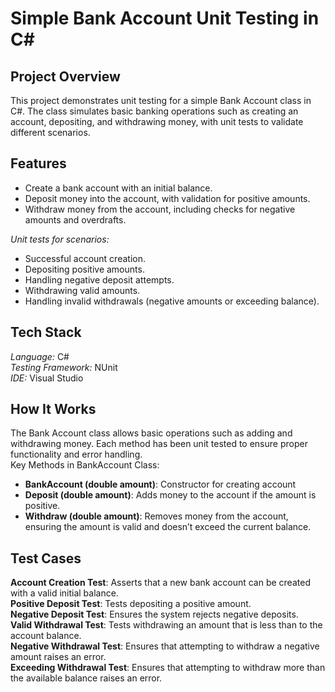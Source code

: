 # Simple Bank Account Unit Testing in C#

## Project Overview
This project demonstrates unit testing for a simple Bank Account class in C#. The class simulates basic banking operations such as creating an account, depositing, and withdrawing money, with unit tests to validate different scenarios.
## Features
- Create a bank account with an initial balance. <br />
- Deposit money into the account, with validation for positive amounts.<br />
- Withdraw money from the account, including checks for negative amounts and overdrafts.<br />

*Unit tests for scenarios:* <br />
- Successful account creation.<br />
- Depositing positive amounts.<br />
- Handling negative deposit attempts.<br />
- Withdrawing valid amounts.<br />
- Handling invalid withdrawals (negative amounts or exceeding balance).<br />


## Tech Stack
*Language:* C#<br />
*Testing Framework:*  NUnit<br />
*IDE:* Visual Studio<br />

## How It Works
The Bank Account class allows basic operations such as adding and withdrawing money. Each method has been unit tested to ensure proper functionality and error handling.<br />
Key Methods in BankAccount Class:<br />
- **BankAccount (double amount)**: Constructor for creating account<br />
- **Deposit (double amount)**: Adds money to the account if the amount is positive.<br />
- **Withdraw (double amount)**: Removes money from the account, ensuring the amount is valid and doesn’t exceed the current balance.<br />


## Test Cases<br />
**Account Creation Test**: Asserts that a new bank account can be created with a valid initial balance.<br />
**Positive Deposit Test**: Tests depositing a positive amount.<br />
**Negative Deposit Test**: Ensures the system rejects negative deposits.<br />
**Valid Withdrawal Test**: Tests withdrawing an amount that is less than to the account balance.<br />
**Negative Withdrawal Test**: Ensures that attempting to withdraw a negative amount raises an error.<br />
**Exceeding Withdrawal Test**: Ensures that attempting to withdraw more than the available balance raises an error.
